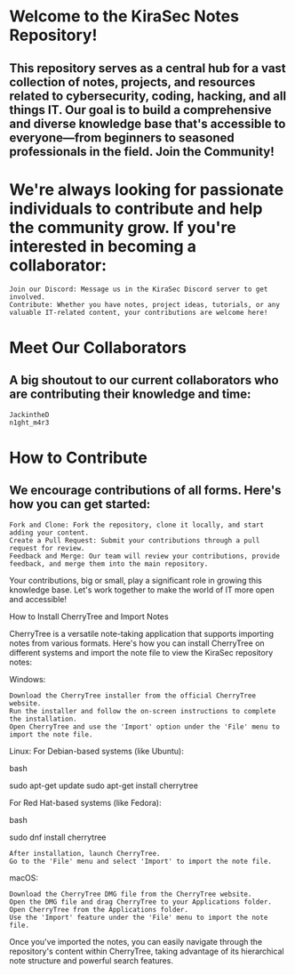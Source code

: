 # Welcome to the KiraSec Notes Repository!

## This repository serves as a central hub for a vast collection of notes, projects, and resources related to cybersecurity, coding, hacking, and all things IT. Our goal is to build a comprehensive and diverse knowledge base that's accessible to everyone—from beginners to seasoned professionals in the field. Join the Community!

# We're always looking for passionate individuals to contribute and help the community grow. If you're interested in becoming a collaborator:

    Join our Discord: Message us in the KiraSec Discord server to get involved.
    Contribute: Whether you have notes, project ideas, tutorials, or any valuable IT-related content, your contributions are welcome here!

# Meet Our Collaborators

## A big shoutout to our current collaborators who are contributing their knowledge and time:

    JackintheD
    n1ght_m4r3

# How to Contribute

## We encourage contributions of all forms. Here's how you can get started:

    Fork and Clone: Fork the repository, clone it locally, and start adding your content.
    Create a Pull Request: Submit your contributions through a pull request for review.
    Feedback and Merge: Our team will review your contributions, provide feedback, and merge them into the main repository.

Your contributions, big or small, play a significant role in growing this knowledge base. Let's work together to make the world of IT more open and accessible!

How to Install CherryTree and Import Notes

CherryTree is a versatile note-taking application that supports importing notes from various formats. Here's how you can install CherryTree on different systems and import the note file to view the KiraSec repository notes:

Windows:

    Download the CherryTree installer from the official CherryTree website.
    Run the installer and follow the on-screen instructions to complete the installation.
    Open CherryTree and use the 'Import' option under the 'File' menu to import the note file.

Linux:
For Debian-based systems (like Ubuntu):

bash

sudo apt-get update
sudo apt-get install cherrytree

For Red Hat-based systems (like Fedora):

bash

sudo dnf install cherrytree

    After installation, launch CherryTree.
    Go to the 'File' menu and select 'Import' to import the note file.

macOS:

    Download the CherryTree DMG file from the CherryTree website.
    Open the DMG file and drag CherryTree to your Applications folder.
    Open CherryTree from the Applications folder.
    Use the 'Import' feature under the 'File' menu to import the note file.

Once you've imported the notes, you can easily navigate through the repository's content within CherryTree, taking advantage of its hierarchical note structure and powerful search features.
